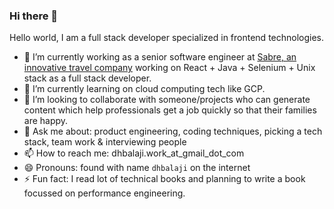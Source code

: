 ### Hi there 👋

<!--
**dhbalaji/dhbalaji** is a ✨ _special_ ✨ repository because its `README.md` (this file) appears on your GitHub profile.

Here are some ideas to get you started:

- 🔭 I’m currently working on ...
- 🌱 I’m currently learning ...
- 👯 I’m looking to collaborate on ...
- 🤔 I’m looking for help with ...
- 💬 Ask me about ...
- 📫 How to reach me: ...
- 😄 Pronouns: ...
- ⚡ Fun fact: ...
-->

Hello world, I am a full stack developer specialized in frontend technologies.

- 🔭 I’m currently working as a senior software engineer at [Sabre, an innovative travel company](https://www.sabre.com/) working on React + Java + Selenium + Unix stack as a full stack developer.
- 🌱 I’m currently learning on cloud computing tech like GCP.
- 👯 I’m looking to collaborate with someone/projects who can generate content which help professionals get a job quickly so that their families are happy. 
- 💬 Ask me about: product engineering, coding techniques, picking a tech stack, team work & interviewing people
- 📫 How to reach me: dhbalaji.work_at_gmail_dot_com
- 😄 Pronouns: found with name `dhbalaji` on the internet
- ⚡ Fun fact: I read lot of technical books and planning to write a book focussed on performance engineering.
